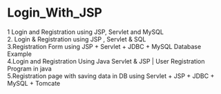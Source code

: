 # Login_With_JSP

1 Login and Registration using JSP, Servlet and MySQL<br />
2. Login & Registration using JSP , Servlet & SQL<br />
3.Registration Form using JSP + Servlet + JDBC + MySQL Database Example<br />
4.Login and Registration Using Java Servlet & JSP | User Registration Program in java<br />
5.Registration page with saving data in DB using Servlet + JSP + JDBC + MySQL + Tomcate<br />
